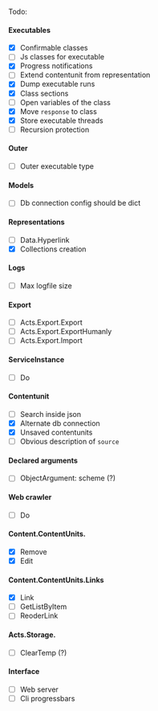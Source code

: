 Todo:

#### Executables

- [x] Сonfirmable classes
- [ ] Js classes for executable
- [x] Progress notifications
- [ ] Extend contentunit from representation
- [x] Dump executable runs
- [x] Class sections
- [ ] Open variables of the class
- [x] Move `response` to class
- [x] Store executable threads
- [ ] Recursion protection

#### Outer

- [ ] Outer executable type

#### Models

- [ ] Db connection config should be dict

#### Representations

- [ ] Data.Hyperlink
- [x] Collections creation

#### Logs

- [ ] Max logfile size

#### Export

- [ ] Acts.Export.Export
- [ ] Acts.Export.ExportHumanly
- [ ] Acts.Export.Import

#### ServiceInstance

- [ ] Do

#### Contentunit

- [ ] Search inside json
- [x] Alternate db connection
- [x] Unsaved contentunits
- [ ] Obvious description of `source`

#### Declared arguments

- [ ] ObjectArgument: scheme (?)

#### Web crawler

- [ ] Do

#### Content.ContentUnits.

- [x] Remove
- [x] Edit

#### Content.ContentUnits.Links

- [x] Link
- [ ] GetListByItem
- [ ] ReoderLink

#### Acts.Storage.

- [ ] ClearTemp (?)

#### Interface

- [ ] Web server
- [ ] Cli progressbars
